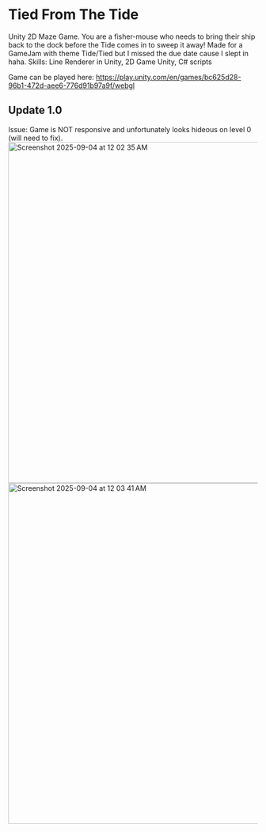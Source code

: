 # Tied From The Tide
Unity 2D Maze Game. You are a fisher-mouse who needs to bring their ship back to the dock before the Tide comes in to sweep it away! Made for a GameJam with theme Tide/Tied but I missed the due date cause I slept in haha.
Skills: Line Renderer in Unity, 2D Game Unity, C# scripts 
 
Game can be played here: https://play.unity.com/en/games/bc625d28-96b1-472d-aee6-776d91b97a9f/webgl

## Update 1.0
Issue: Game is NOT responsive and unfortunately looks hideous on level 0 (will need to fix). 
<img width="1237" height="689" alt="Screenshot 2025-09-04 at 12 02 35 AM" src="https://github.com/user-attachments/assets/0284a8fe-ae2e-479b-8113-218e2e9fb221" />
<img width="1237" height="689" alt="Screenshot 2025-09-04 at 12 03 41 AM" src="https://github.com/user-attachments/assets/45fb893d-5a49-430b-86da-de5fd95ec09f" />



